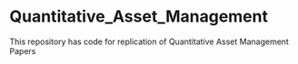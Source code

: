 # Quantitative_Asset_Management
This repository has code for replication of Quantitative Asset Management Papers
